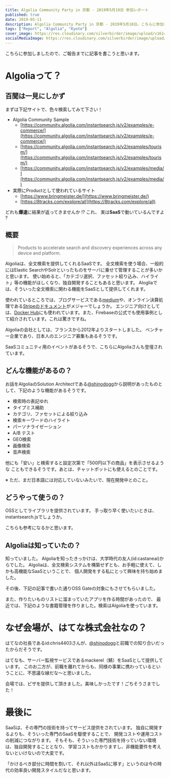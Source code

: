 ```yaml
---
title: Algolia Community Party in 京都 - 2019年5月10日 参加レポート
published: true
date: 2019-05-11
description: Algolia Community Party in 京都 - 2019年5月10日。こちらに参加しましたので、ご報告までに記事を書こうと思います。
tags: ["Report", "Algolia", "Kyoto"]
cover_image: https://res.cloudinary.com/silverbirder/image/upload/v1614431407/silver-birder.github.io/blog/Algolia_Community_Party_in_Kyoto_2019_5_10.png
socialMediaImage: https://res.cloudinary.com/silverbirder/image/upload/v1614431407/silver-birder.github.io/blog/Algolia_Community_Party_in_Kyoto_2019_5_10.png
---
```


<iframely-embed url="https://algolia.connpass.com/event/128524/"></iframely-embed>

こちらに参加しましたので、ご報告までに記事を書こうと思います。

<!--  TODO: TOC -->

# Algoliaって？
## 百聞は一見にしかず

まずは下記サイトで、色々検索してみて下さい！

* Algolia Community Sample
  * [https://community.algolia.com/instantsearch.js/v2/examples/e-commerce/](https://community.algolia.com/instantsearch.js/v2/examples/e-commerce/)
  * [https://community.algolia.com/instantsearch.js/v2/examples/tourism/](https://community.algolia.com/instantsearch.js/v2/examples/tourism/)
  * [https://community.algolia.com/instantsearch.js/v2/examples/media/](https://community.algolia.com/instantsearch.js/v2/examples/media/)
* 実際にProductとして使われているサイト
  * [https://www.bringmeister.de/](https://www.bringmeister.de/)
  * [https://8tracks.com/explore/all](https://8tracks.com/explore/all)


どれも**爆速**に結果が返ってきませんか !? 
これ、 実は**SaaS**で動いているんですよ ?

## 概要

<iframely-embed url="https://www.algolia.com/"></iframely-embed>

> Products to accelerate search and discovery experiences across any device and platform.

Algoliaは、全文検索を提供してくれるSaaSです。
全文検索を使う場合、一般的にはElastic SearchやSolrといったものをサーバに乗せて管理することが多いかと思います。
使い始めると、「カテゴリ選択、ファセット絞り込み、ハイライト」等の機能がほしくなり、独自開発することもあると思います。
Alogliaでは、そういった全文検索に関わる機能をSaaSとして提供してくれます。

使われているところでは、ブログサービスである[medium](https://medium.com/)や、オンライン決算処理である[Stripeのドキュメント](https://stripe.com/docs/api)がメジャーでしょうか。
エンジニア向けとしては、[Docker Hub](https://hub.docker.com/)にも使われています。また、Firebaseの公式でも使用事例として紹介されています。これは驚きですね。

<iframely-embed url="https://firebase.google.com/docs/firestore/solutions/search?hl=ja"></iframely-embed>

Algoliaの会社としては、フランスから2012年よりスタートしました。
ベンチャー企業であり、日本人のエンジニア募集もあるそうです。

SaaSコミュニティ用のイベントがあるそうで、こちらにAlgoliaさんも登壇されています。

<iframely-embed url="https://www.saastr.com/"></iframely-embed>

<iframely-embed url="https://www.saastr.com/watch-the-saastr-masterclass-from-0-to-10m-in-arr-from-algolia-in-paris-video/"></iframely-embed>

## どんな機能があるの？

お話をAlgoliaのSolution Architectである[@shinodogg](https://twitter.com/shinodogg)から説明があったものとして、下記のような機能があるそうです。

* 検索時の表記ゆれ
* タイプミス補助
* カテゴリ、ファセットによる絞り込み
* 検索キーワードのハイライト
* パーソナライゼーション
* A/B テスト
* GEO検索
* 画像検索
* 音声検索

他にも「安い」と検索すると設定次第で「500円以下の商品」を表示させるような
こともできるそうです。あとは、チャットボットにも使えるとのことです。

※ ただ、まだ日本語には対応していないみたいで、現在開発中とのこと。

## どうやって使うの？

<iframely-embed url="https://github.com/algolia"></iframely-embed>
OSSとしてライブラリを提供されています。
手っ取り早く使いたいときは、instantsearch.jsでしょうか。

<iframely-embed url="https://community.algolia.com"></iframely-embed>
こちらも参考になるかと思います。

## Algoliaは知っていたの？

知っていました。
Algoliaを知ったきっかけは、大学時代の友人(id:castaneai)からでした。
Algoliaは、全文検索システムを構築せずとも、お手軽に使えて、しかも高機能なSaaSということで、
個人開発をする私にとって興味を持ち始めました。

その後、下記の記事で書いた通りOSS Gateの対象にもさせてもらいました。

<iframely-embed url="https://tech-blog.monotaro.com/entry/2018/10/17/115442"></iframely-embed>

また、作りたいものリストに溜まっていたアプリを作る時間があったので、
最近では、下記のような書籍管理を作りました。検索はAlgoliaを使っています。

<iframely-embed url="https://github.com/Silver-birder/book-store-vue"></iframely-embed>

# なぜ会場が、はてな株式会社なの？
はてなの社長であるid:chris4403さんが、[@shinodogg](https://twitter.com/shinodogg)と前職での知り合いだったからだそうです。

<iframely-embed url="https://mackerel.io/ja/"></iframely-embed>

はてなも、サーバー監視サービスであるmackerel（鯖）をSaaSとして提供しています。
このお二方が、前職を離れてからも、同様の事業に携わっているということに、不思議な縁だな〜と思いました。

会場では、ピザを提供して頂きました。美味しかったです！ごちそうさまでした！

<o-embed url="https://twitter.com/silver_birder/status/1126841269097865216?s=20" proxy="https://silverbirder-cors-anywhere.herokuapp.com/"></o-embed>

# 最後に
SaaSは、その専門の技術を持ってサービス提供をされています。
独自に開発するよりも、そういった専門のSaaSを駆使することで、
開発コストや運用コストの削減につながります。
そもそも、そういった専門技術を持っていない環境は、独自開発することとなり、
学習コストもかかりますし、非機能要件を考えないといけないので大変です。

「かけるべき部分に時間を割いて、それ以外はSaaSに移す」というのは今の時代の効率良い開発スタイルだなと思います。
